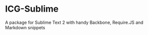 ICG-Sublime
===========

A package for Sublime Text 2 with handy Backbone, Require.JS and Markdown snippets